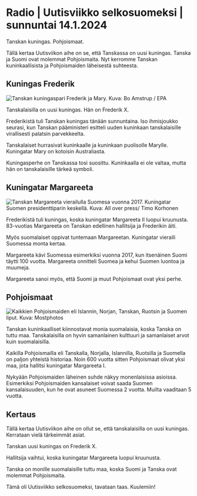 # Radio \| Uutisviikko selkosuomeksi \| sunnuntai 14.1.2024

Tanskan kuningas. Pohjoismaat.

Tällä kertaa Uutisviikon aihe on se, että Tanskassa on uusi kuningas. Tanska ja Suomi ovat molemmat Pohjoismaita. Nyt kerromme Tanskan kuninkaallisista ja Pohjoismaiden läheisestä suhteesta.

## Kuningas Frederik

![Tanskan kuningaspari Frederik ja Mary. Kuva: Bo Amstrup / EPA](https://images.cdn.yle.fi/image/upload/c_crop,h_3015,w_5359,x_0,y_325/ar_1.7777777777777777,c_fill,g_faces,h_675,w_1200/dpr_1.0/q_auto:eco/f_auto/fl_lossy/v1705244966/39-122767165a3f5eb69db1)

Tanskalaisilla on uusi kuningas. Hän on Frederik X.

Frederikistä tuli Tanskan kuningas tänään sunnuntaina. Iso ihmisjoukko seurasi, kun Tanskan pääministeri esitteli uuden kuninkaan tanskalaisille virallisesti palatsin parvekkeelta.

Tanskalaiset hurrasivat kuninkaalle ja kuninkaan puolisolle Marylle. Kuningatar Mary on kotoisin Australiasta.

Kuningasperhe on Tanskassa tosi suosittu. Kuninkaalla ei ole valtaa, mutta hän on tanskalaisille tärkeä symboli.

## Kuningatar Margareeta

![Tanskan Margareeta vierailulla Suomesa vuonna 2017. Kuningatar Suomen presidenttiparin keskellä. Kuva: All over press/ Timo Korhonen](https://images.cdn.yle.fi/image/upload/c_crop,h_3130,w_5568,x_0,y_426/ar_1.7777777777777777,c_fill,g_faces,h_675,w_1200/dpr_1.0/q_auto:eco/f_auto/fl_lossy/v1705250801/14-svyle-342743592fc74029ed3)

Frederikistä tuli kuningas, koska kuningatar Margareeta II luopui kruunusta. 83-vuotias Margareeta on Tanskan edellinen hallitsija ja Frederikin äiti.

Myös suomalaiset oppivat tuntemaan Margareetan. Kuningatar vieraili Suomessa monta kertaa.

Margareeta kävi Suomessa esimerkiksi vuonna 2017, kun itsenäinen Suomi täytti 100 vuotta. Margareeta onnitteli Suomea ja kehui Suomen luontoa ja muumeja.

Margareeta sanoi myös, että Suomi ja muut Pohjoismaat ovat yksi perhe.

## Pohjoismaat

![Kaikkien Pohjoismaiden eli Islannin, Norjan, Tanskan, Ruotsin ja Suomen liput. Kuva: Mostphotos](https://images.cdn.yle.fi/image/upload/c_crop,h_2052,w_3648,x_0,y_604/ar_1.7777777777777777,c_fill,g_faces,h_675,w_1200/dpr_1.0/q_auto:eco/f_auto/fl_lossy/v1705251223/39-6746475ebba7c6ca01f)

Tanskan kuninkaalliset kiinnostavat monia suomalaisia, koska Tanska on tuttu maa. Tanskalaisilla on hyvin samanlainen kulttuuri ja samanlaiset arvot kuin suomalaisilla.

Kaikilla Pohjoismailla eli Tanskalla, Norjalla, Islannilla, Ruotsilla ja Suomella on paljon yhteistä historiaa. Noin 600 vuotta sitten Pohjoismaat olivat yksi maa, jota hallitsi kuningatar Margareeta I.

Nykyään Pohjoismaiden läheinen suhde näkyy monenlaisissa asioissa. Esimerkiksi Pohjoismaiden kansalaiset voivat saada Suomen kansalaisuuden, kun he ovat asuneet Suomessa 2 vuotta. Muilta vaaditaan 5 vuotta.

## Kertaus

Tällä kertaa Uutisviikon aihe on ollut se, että tanskalaisilla on uusi kuningas. Kerrataan vielä tärkeimmät asiat.

Tanskan uusi kuningas on Frederik X.

Hallitsija vaihtui, koska kuningatar Margareeta luopui kruunusta.

Tanska on monille suomalaisille tuttu maa, koska Suomi ja Tanska ovat molemmat Pohjoismaita.

Tämä oli Uutisviikko selkosuomeksi, tavataan taas. Kuulemiin!

